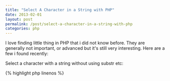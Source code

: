 ```yaml
---
title: "Select A Character in a String with PHP"
date: 2013-02-01
layout: post
permalink: /post/select-a-character-in-a-string-with-php
categories: php
---
```


I love finding little thing in PHP that i did not know before. They are generally not important, or advanced but it's still very interesting. Here are a few i found recently:

Select a character with a string without using substr etc:

{% highlight php linenos %}
<?php
$string = '1234';
echo $string[1]; // 2
{% endhighlight %}

Another one i found was "__halt_compiler", it's one of the ones i have no real use for but interesting nonetheless. It basically stops the PHP compiler so you can just output HTML from then on without any more server resources being used.

{% highlight php linenos %}
<?php
__halt_compiler();
{% endhighlight %}

I shall no doubt find a lot more of these, and i will have no use for any of them more than likely.
